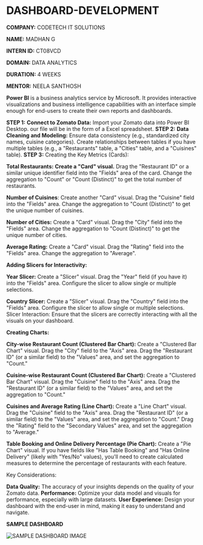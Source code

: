 # DASHBOARD-DEVELOPMENT

**COMPANY:** CODETECH IT SOLUTIONS

**NAME:** MADHAN G

**INTERN ID:** CT08VCD

**DOMAIN:** DATA ANALYTICS

**DURATION:** 4 WEEKS

**MENTOR:** NEELA SANTHOSH

**Power BI** is a business analytics service by Microsoft. It provides interactive visualizations and business intelligence capabilities with an interface simple enough for end-users to create their own reports and dashboards.

**STEP 1:**
**Connect to Zomato Data:** Import your Zomato data into Power BI Desktop. our file will be in the form of a Excel spreadsheet.
**STEP 2:**
**Data Cleaning and Modeling:**
Ensure data consistency (e.g., standardized city names, cuisine categories).
Create relationships between tables if you have multiple tables (e.g., a "Restaurants" table, a "Cities" table, and a "Cuisines" table).
**STEP 3:**
Creating the Key Metrics (Cards):

**Total Restaurants:**
**Create a "Card" visual.**
Drag the "Restaurant ID" or a similar unique identifier field into the "Fields" area of the card.
Change the aggregation to "Count" or "Count (Distinct)" to get the total number of restaurants.

**Number of Cuisines**:
Create another "Card" visual.
Drag the "Cuisine" field into the "Fields" area.
Change the aggregation to "Count (Distinct)" to get the unique number of cuisines.

**Number of Cities:**
Create a "Card" visual.
Drag the "City" field into the "Fields" area.
Change the aggregation to "Count (Distinct)" to get the unique number of cities.

**Average Rating:**
Create a "Card" visual.
Drag the "Rating" field into the "Fields" area.
Change the aggregation to "Average".

**Adding Slicers for Interactivity:**

**Year Slicer:**
Create a "Slicer" visual.
Drag the "Year" field (if you have it) into the "Fields" area.
Configure the slicer to allow single or multiple selections.

**Country Slicer:**
Create a "Slicer" visual.
Drag the "Country" field into the "Fields" area.
Configure the slicer to allow single or multiple selections.
Slicer Interaction: Ensure that the slicers are correctly interacting with all the visuals on your dashboard.

**Creating Charts:**

**City-wise Restaurant Count (Clustered Bar Chart):**
Create a "Clustered Bar Chart" visual.
Drag the "City" field to the "Axis" area.
Drag the "Restaurant ID" (or a similar field) to the "Values" area, and set the aggregation to "Count."

**Cuisine-wise Restaurant Count (Clustered Bar Chart):**
Create a "Clustered Bar Chart" visual.
Drag the "Cuisine" field to the "Axis" area.
Drag the "Restaurant ID" (or a similar field) to the "Values" area, and set the aggregation to "Count."

**Cuisines and Average Rating (Line Chart):**
Create a "Line Chart" visual.
Drag the "Cuisine" field to the "Axis" area.
Drag the "Restaurant ID" (or a similar field) to the "Values" area, and set the aggregation to "Count."
Drag the "Rating" field to the "Secondary Values" area, and set the aggregation to "Average."

**Table Booking and Online Delivery Percentage (Pie Chart):**
Create a "Pie Chart" visual.
If you have fields like "Has Table Booking" and "Has Online Delivery" (likely with "Yes/No" values), you'll need to create calculated measures to determine the percentage of restaurants with each feature.

Key Considerations:

**Data Quality:** The accuracy of your insights depends on the quality of your Zomato data.
**Performance:** Optimize your data model and visuals for performance, especially with large datasets.
**User Experience:** Design your dashboard with the end-user in mind, making it easy to understand and navigate.

**SAMPLE DASHBOARD**

![SAMPLE DASHBOARD IMAGE](https://github.com/user-attachments/assets/84eeb94d-daf0-4ecc-9b9a-59dbb3a14793)
